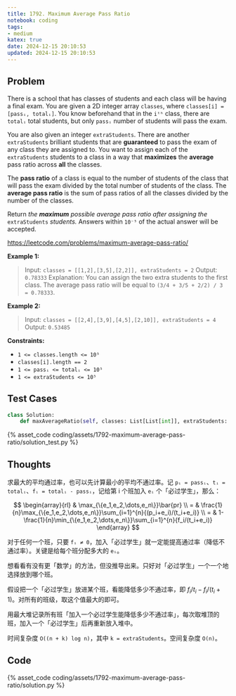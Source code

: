 ```yaml
---
title: 1792. Maximum Average Pass Ratio
notebook: coding
tags:
- medium
katex: true
date: 2024-12-15 20:10:53
updated: 2024-12-15 20:10:53
---
```

## Problem

There is a school that has classes of students and each class will be having a final exam. You are given a 2D integer array `classes`, where `classes[i] = [passᵢ, totalᵢ]`. You know beforehand that in the `iᵗʰ` class, there are `totalᵢ` total students, but only `passᵢ` number of students will pass the exam.

You are also given an integer `extraStudents`. There are another `extraStudents` brilliant students that are **guaranteed** to pass the exam of any class they are assigned to. You want to assign each of the `extraStudents` students to a class in a way that **maximizes** the **average** pass ratio across **all** the classes.

The **pass ratio** of a class is equal to the number of students of the class that will pass the exam divided by the total number of students of the class. The **average pass ratio** is the sum of pass ratios of all the classes divided by the number of the classes.

Return _the **maximum** possible average pass ratio after assigning the_ `extraStudents` _students._ Answers within `10⁻⁵` of the actual answer will be accepted.

<https://leetcode.com/problems/maximum-average-pass-ratio/>

**Example 1:**

> Input: `classes = [[1,2],[3,5],[2,2]], extraStudents = 2`
> Output: `0.78333`
> Explanation: You can assign the two extra students to the first class. The average pass ratio will be equal to `(3/4 + 3/5 + 2/2) / 3 = 0.78333`.

**Example 2:**

> Input: `classes = [[2,4],[3,9],[4,5],[2,10]], extraStudents = 4`
> Output: `0.53485`

**Constraints:**

- `1 <= classes.length <= 10⁵`
- `classes[i].length == 2`
- `1 <= passᵢ <= totalᵢ <= 10⁵`
- `1 <= extraStudents <= 10⁵`

## Test Cases

``` python
class Solution:
    def maxAverageRatio(self, classes: List[List[int]], extraStudents: int) -> float:
```

{% asset_code coding/assets/1792-maximum-average-pass-ratio/solution_test.py %}

## Thoughts

求最大的平均通过率，也可以先计算最小的平均不通过率。记 `pᵢ = passᵢ`、`tᵢ = totalᵢ`、`fᵢ = totalᵢ - passᵢ`，记给第 i 个班加入 `eᵢ` 个「必过学生」，那么：

$$
\begin{array}{rl}
  & \max_{\{e_1,e_2,\dots,e_n\}}\bar{pr} \\
  = & \frac{1}{n}\max_{\{e_1,e_2,\dots,e_n\}}\sum_{i=1}^{n}{(p_i+e_i)/(t_i+e_i)} \\
  = & 1-\frac{1}{n}\min_{\{e_1,e_2,\dots,e_n\}}\sum_{i=1}^{n}{f_i/(t_i+e_i)}
\end{array}
$$

对于任何一个班，只要 `fᵢ ≠ 0`，加入「必过学生」就一定能提高通过率（降低不通过率）。关键是给每个班分配多大的 `eᵢ`。

想看看有没有更「数学」的方法，但没推导出来。只好对「必过学生」一个一个地选择放到哪个班。

假设把一个「必过学生」放进某个班，看能降低多少不通过率，即 $f_i/t_i-f_i/(t_i+1)$。对所有的班级，取这个值最大的即可。

用最大堆记录所有班「加入一个必过学生能降低多少不通过率」，每次取堆顶的班，加入一个「必过学生」后再重新放入堆中。

时间复杂度 `O((n + k) log n)`，其中 `k = extraStudents`。空间复杂度 `O(n)`。

## Code

{% asset_code coding/assets/1792-maximum-average-pass-ratio/solution.py %}
